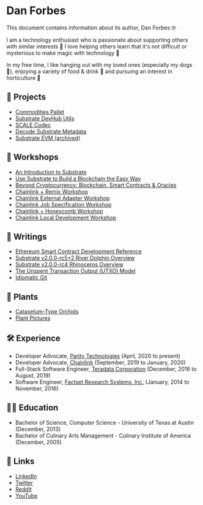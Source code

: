 # Dan Forbes

This document contains information about its author, Dan Forbes :nerd_face:

I am a technology enthusiast who is passionate about supporting others with similar interests :handshake: I love
helping others learn that it's not difficult or mysterious to make magic with technology :rocket:

In my free time, I like hanging out with my loved ones (especially my dogs :dog:), enjoying a variety of food & drink
:clinking_glasses: and pursuing an interest in horticulture :seedling:

## :construction_worker: Projects

- [Commodities Pallet](https://github.com/danforbes/pallet-nft)
- [Substrate DevHub Utils](https://github.com/danforbes/substrate-devhub-utils)
- [SCALE Codec](https://github.com/danforbes/scale-codec)
- [Decode Substrate Metadata](https://github.com/danforbes/decode-substrate-metadata)
- [Substrate EVM (archived)](https://github.com/danforbes/substrate-evm)

## :movie_camera: Workshops

- [An Introduction to Substrate](https://www.youtube.com/watch?v=YJwbpF6yROk)
- [Use Substrate to Build a Blockchain the Easy Way](https://docs.google.com/presentation/d/e/2PACX-1vQqSPTCMAXrXIpaVsManYMY-k1qEFbHNcI_ydtg9mqyoyD8OlnspqYMo7XCpt66Et8xML4fPhZ8AP27/pub#slide=id.g44a056a79b_0_206)
- [Beyond Cryptocurrency: Blockchain, Smart Contracts & Oracles](https://docs.google.com/document/d/e/2PACX-1vST1rrh5_R4VTjZV31R2tctIWeN3Nedc0RgLfPCmzrwUdJBV6zcBjqAqpySQJyrHe4m9h1_2_mIlaVB/pub)
- [Chainlink + Remix Workshop](https://docs.google.com/document/d/e/2PACX-1vTfuGrmqJO_il0PzZY5iU5_HtmiEExu5t7XHzrj6rRVKZnOdvy3fUJzlIlTgd-FMrUl2A-9T9ndP7Nj/pub)
- [Chainlink External Adapter Workshop](https://docs.google.com/document/d/e/2PACX-1vSlbBgXHatt1XOPthCHdJG2MlVP0Te9254kxLiCAE7R3yggzlwuVbPH5U8TSc1AjSCqy11ovhPPcQXL/pub)
- [Chainlink Job Specification Workshop](https://docs.google.com/document/d/e/2PACX-1vSjDxpyN7UMIjXeLC-kJy1-NNX5csI5bxq7vR8uAzt-9iSCd5AXsK_gWWXI2i_eKsZeADEMO9xZnMRP/pub)
- [Chainlink + Honeycomb Workshop](https://docs.google.com/document/d/e/2PACX-1vQzTVNGbLLrEVLMzf0pXbsvG_AFtFSDMmBfzngZtdNVsqr1mmEBcJN4-IF7qgrlZF4NjXAaZOV8bYiN/pub)
- [Chainlink Local Development Workshop](https://docs.google.com/document/d/e/2PACX-1vTHVZMteeUmPjQgcG2kaZOxnYTGSbS2ZHy-toB7Pqbbjwjfrs_irtMPs329oVO7M6u9qH8W2ssWKVUC/pub)

## :memo: Writings

- [Ethereum Smart Contract Development Reference](https://github.com/danforbes/danforbes/blob/master/writings/eth-dev.md)
- [Substrate v2.0.0-rc5+2 River Dolphin Overview](https://github.com/danforbes/danforbes/blob/master/writings/substrate-rc5%2B2.md)
- [Substrate v2.0.0-rc4 Rhinoceros Overview](https://github.com/danforbes/danforbes/blob/master/writings/substrate-rc4.md)
- [The Unspent Transaction Output (UTXO) Model](https://github.com/danforbes/danforbes/blob/master/writings/utxo.md)
- [Idiomatic Git](https://docs.google.com/document/u/1/d/e/2PACX-1vTyWJ2WZ4EAum_Cgf9athuJFkoaCCWue_56Ep9liKBzHGxYLPI1arTdDyxr1rk6iix7d6w8504x83Kg/pub)

## :seedling: Plants
- [Catasetum-Type Orchids](https://docs.google.com/presentation/d/e/2PACX-1vTs9lznFnMZoibRB1B3RRkCm1ugosPnV8tVBlVImOXoa0gQfVBstemobLRgCIG7290Mz9iZmjMhScJ2/pub?start=false&loop=true&delayms=5000)
- [Plant Pictures](https://photos.app.goo.gl/ws4CejPhtuAnFcFa6)

## :hammer_and_wrench: Experience

- Developer Advocate, [Parity Technologies](https://www.parity.io/) (April, 2020 to present)
- Developer Advocate, [Chainlink](https://chain.link/) (September, 2019 to January, 2020)
- Full-Stack Software Engineer, [Teradata Corporation](https://www.teradata.com/) (December, 2016 to August, 2019)
- Software Engineer, [Factset Research Systems, Inc.](https://www.factset.com/) (January, 2014 to November, 2016)

## :man_student: Education

- Bachelor of Science, Computer Science - University of Texas at Austin (December, 2013)
- Bachelor of Culinary Arts Management - Culinary Institute of America (December, 2005)

## :link: Links

- [LinkedIn](https://www.linkedin.com/in/danfforbes/)
- [Twitter](https://twitter.com/danforbesdev)
- [Reddit](https://www.reddit.com/user/danforbesdev)
- [YouTube](https://www.youtube.com/channel/UC-Z9fvZ1KNzaantH2rf3oxA)
